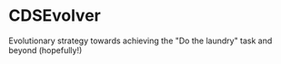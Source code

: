 # CDSEvolver
Evolutionary strategy towards achieving the "Do the laundry" task and beyond (hopefully!)
